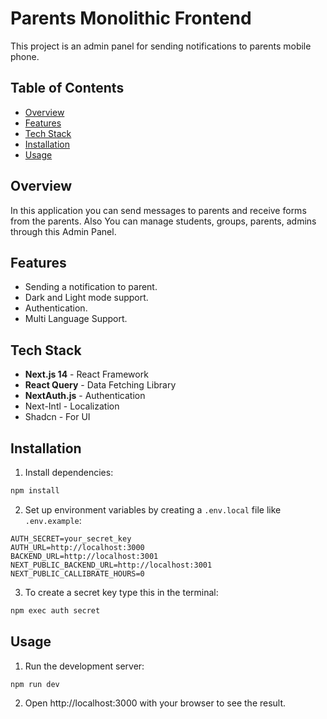 # Parents Monolithic Frontend

This project is an admin panel for sending notifications to parents mobile phone. 
## Table of Contents

- [Overview](#overview)
- [Features](#features)
- [Tech Stack](#tech-stack)
- [Installation](#installation)
- [Usage](#usage)

## Overview

In this application you can send messages to parents and receive forms from the parents. Also You can manage students, groups, parents, admins through this Admin Panel.

## Features

- Sending a notification to parent.
- Dark and Light mode support.
- Authentication.
- Multi Language Support.

## Tech Stack

- **Next.js 14** - React Framework
- **React Query** - Data Fetching Library
- **NextAuth.js** - Authentication
- Next-Intl - Localization
- Shadcn - For UI

## Installation

1. Install dependencies:

```bash
npm install
```

2. Set up environment variables by creating a `.env.local` file like `.env.example`:

```dotenv
AUTH_SECRET=your_secret_key
AUTH_URL=http://localhost:3000
BACKEND_URL=http://localhost:3001
NEXT_PUBLIC_BACKEND_URL=http://localhost:3001
NEXT_PUBLIC_CALLIBRATE_HOURS=0
```

3. To create a secret key type this in the terminal:

```bash
npm exec auth secret
```

## Usage

1. Run the development server:

```bash
npm run dev
```

2. Open http://localhost:3000 with your browser to see the result.